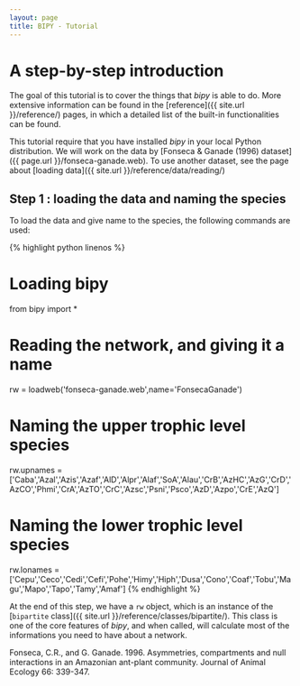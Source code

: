 ```yaml
---
layout: page
title: BIPY - Tutorial
---
```


# A step-by-step introduction

The goal of this tutorial is to cover the things that *bipy* is able to do. More extensive information can be found in the [reference]({{ site.url }}/reference/) pages, in which a detailed list of the built-in functionalities can be found.

This tutorial require that you have installed *bipy* in your local Python distribution. We will work on the data by [Fonseca & Ganade (1996) dataset]({{ page.url }}/fonseca-ganade.web). To use another dataset, see the page about [loading data]({{ site.url }}/reference/data/reading/)

## Step 1 : loading the data and naming the species

To load the data and give name to the species, the following commands are used:

{% highlight python linenos %}
# Loading bipy
from bipy import *
# Reading the network, and giving it a name
rw = loadweb('fonseca-ganade.web',name='FonsecaGanade')
# Naming the upper trophic level species
rw.upnames = ['Caba','Azal','Azis','Azaf','AlD','Alpr','Alaf','SoA','Alau','CrB','AzHC','AzG','CrD','AzCO','Phmi','CrA','AzTO','CrC','Azsc','Psni','Psco','AzD','Azpo','CrE','AzQ']
# Naming the lower trophic level species
rw.lonames = ['Cepu','Ceco','Cedi','Cefi','Pohe','Himy','Hiph','Dusa','Cono','Coaf','Tobu','Magu','Mapo','Tapo','Tamy','Amaf']
{% endhighlight %}

At the end of this step, we have a `rw` object, which is an instance of the [`bipartite` class]({{ site.url }}/reference/classes/bipartite/). This class is one of the core features of *bipy*, and when called, will calculate most of the informations you need to have about a network.

<div class='ref'>Fonseca, C.R., and G. Ganade. 1996. Asymmetries, compartments and null interactions in an Amazonian ant-plant community. Journal of Animal Ecology 66: 339-347.</div>
